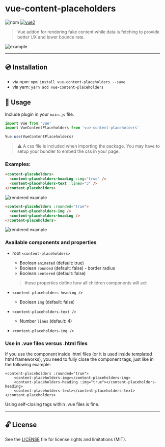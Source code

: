 # vue-content-placeholders

![npm](https://img.shields.io/npm/v/vue-content-placeholders.svg)
[![vue2](https://img.shields.io/badge/vue-2.x-brightgreen.svg)](https://vuejs.org/)

> Vue addon for rendering fake content while data is fetching to provide better UX and lower bounce rate.

![example](https://i.imgur.com/JQlFjsS.gif)

---

## :cd: Installation

* via npm: `npm install vue-content-placeholders --save`
* via yarn: `yarn add vue-content-placeholders`

## :rocket: Usage

Include plugin in your `main.js` file.

```javascript
import Vue from 'vue'
import VueContentPlaceholders from 'vue-content-placeholders'

Vue.use(VueContentPlaceholders)
```

> ⚠️ A css file is included when importing the package. You may have to setup your bundler to embed the css in your page.

### Examples:

```html
<content-placeholders>
  <content-placeholders-heading :img="true" />
  <content-placeholders-text :lines="3" />
</content-placeholders>
```

![rendered example](https://i.imgur.com/LWfqxUe.png)

```html
<content-placeholders :rounded="true">
  <content-placeholders-img />
  <content-placeholders-heading />
</content-placeholders>
```

![rendered example](https://i.imgur.com/NBb6ZB7.png)

### Available components and properties

* root `<content-placeholders>`
  * Boolean `animated` (default: true)
  * Boolean `rounded` (default: false) - border radius
  * Boolean `centered` (default: false)
  > these properties define how all children components will act


* `<content-placeholders-heading />`
  * Boolean `img` (default: false)


* `<content-placeholders-text />`
  * Number `lines` (default: 4)


* `<content-placeholders-img />`

### Use in .vue files versus .html files

If you use the component inside .html files (or it is used inside templated html frameworks), you need to fully close the component tags, just like in the following example:

```
<content-placeholders :rounded="true">
    <content-placeholders-img></content-placeholders-img>
    <content-placeholders-heading :img="true"></content-placeholders-heading>
    <content-placeholders-text></content-placeholders-text>
</content-placeholders>
```

Using self-closing tags within .vue files is fine.


---

## 🔓 License

See the [LICENSE](LICENSE.md) file for license rights and limitations (MIT).
